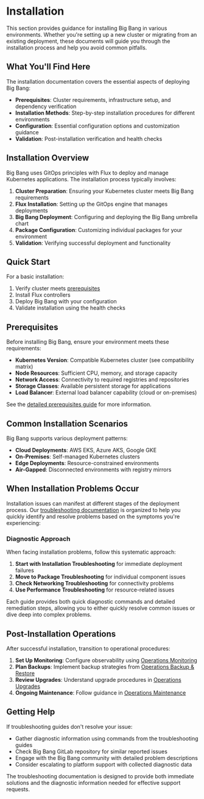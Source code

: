 # Installation

This section provides guidance for installing Big Bang in various environments. Whether you're setting up a new cluster or migrating from an existing deployment, these documents will guide you through the installation process and help you avoid common pitfalls.

## What You'll Find Here

The installation documentation covers the essential aspects of deploying Big Bang:

- **Prerequisites**: Cluster requirements, infrastructure setup, and dependency verification
- **Installation Methods**: Step-by-step installation procedures for different environments
- **Configuration**: Essential configuration options and customization guidance
- **Validation**: Post-installation verification and health checks

## Installation Overview

Big Bang uses GitOps principles with Flux to deploy and manage Kubernetes applications. The installation process typically involves:

1. **Cluster Preparation**: Ensuring your Kubernetes cluster meets Big Bang requirements
2. **Flux Installation**: Setting up the GitOps engine that manages deployments
3. **Big Bang Deployment**: Configuring and deploying the Big Bang umbrella chart
4. **Package Configuration**: Customizing individual packages for your environment
5. **Validation**: Verifying successful deployment and functionality

## Quick Start

For a basic installation:

1. Verify cluster meets [prerequisites](#prerequisites)
2. Install Flux controllers
3. Deploy Big Bang with your configuration
4. Validate installation using the health checks

## Prerequisites

Before installing Big Bang, ensure your environment meets these requirements:

- **Kubernetes Version**: Compatible Kubernetes cluster (see compatibility matrix)
- **Node Resources**: Sufficient CPU, memory, and storage capacity
- **Network Access**: Connectivity to required registries and repositories
- **Storage Classes**: Available persistent storage for applications
- **Load Balancer**: External load balancer capability (cloud or on-premises)

See the [detailed prerequisites guide](../getting-started/prerequisites.md) for more information.

## Common Installation Scenarios

Big Bang supports various deployment patterns:

- **Cloud Deployments**: AWS EKS, Azure AKS, Google GKE
- **On-Premises**: Self-managed Kubernetes clusters
- **Edge Deployments**: Resource-constrained environments
- **Air-Gapped**: Disconnected environments with registry mirrors

## When Installation Problems Occur

Installation issues can manifest at different stages of the deployment process. Our [troubleshooting documentation](../operations/troubleshooting/index.md) is organized to help you quickly identify and resolve problems based on the symptoms you're experiencing:

### Diagnostic Approach

When facing installation problems, follow this systematic approach:

1. **Start with Installation Troubleshooting** for immediate deployment failures
2. **Move to Package Troubleshooting** for individual component issues
3. **Check Networking Troubleshooting** for connectivity problems
4. **Use Performance Troubleshooting** for resource-related issues

Each guide provides both quick diagnostic commands and detailed remediation steps, allowing you to either quickly resolve common issues or dive deep into complex problems.

## Post-Installation Operations

After successful installation, transition to operational procedures:

1. **Set Up Monitoring**: Configure observability using [Operations Monitoring](../operations/monitoring.md)
2. **Plan Backups**: Implement backup strategies from [Operations Backup & Restore](../operations/backup-restore.md)
3. **Review Upgrades**: Understand upgrade procedures in [Operations Upgrades](../operations/upgrades.md)
4. **Ongoing Maintenance**: Follow guidance in [Operations Maintenance](../operations/maintenance/)

## Getting Help

If troubleshooting guides don't resolve your issue:

- Gather diagnostic information using commands from the troubleshooting guides
- Check Big Bang GitLab repository for similar reported issues
- Engage with the Big Bang community with detailed problem descriptions
- Consider escalating to platform support with collected diagnostic data

The troubleshooting documentation is designed to provide both immediate solutions and the diagnostic information needed for effective support requests.
